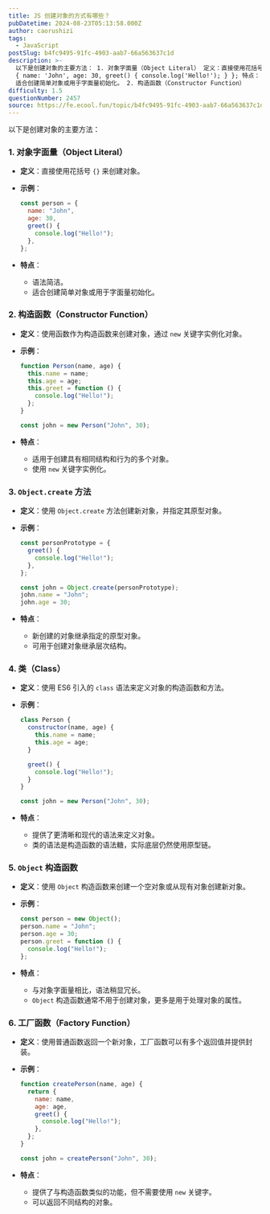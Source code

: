 ```yaml
---
title: JS 创建对象的方式有哪些？
pubDatetime: 2024-08-23T05:13:58.000Z
author: caorushizi
tags:
  - JavaScript
postSlug: b4fc9495-91fc-4903-aab7-66a563637c1d
description: >-
  以下是创建对象的主要方法： 1. 对象字面量（Object Literal） 定义：直接使用花括号 {} 来创建对象。 示例： const person =
  { name: 'John', age: 30, greet() { console.log('Hello!'); } }; 特点： 语法简洁。
  适合创建简单对象或用于字面量初始化。 2. 构造函数（Constructor Function）
difficulty: 1.5
questionNumber: 2457
source: https://fe.ecool.fun/topic/b4fc9495-91fc-4903-aab7-66a563637c1d
---
```


以下是创建对象的主要方法：

### 1. **对象字面量（Object Literal）**

- **定义**：直接使用花括号 `{}` 来创建对象。
- **示例**：

  ```javascript
  const person = {
    name: "John",
    age: 30,
    greet() {
      console.log("Hello!");
    },
  };
  ```

- **特点**：
  - 语法简洁。
  - 适合创建简单对象或用于字面量初始化。

### 2. **构造函数（Constructor Function）**

- **定义**：使用函数作为构造函数来创建对象，通过 `new` 关键字实例化对象。
- **示例**：

  ```javascript
  function Person(name, age) {
    this.name = name;
    this.age = age;
    this.greet = function () {
      console.log("Hello!");
    };
  }

  const john = new Person("John", 30);
  ```

- **特点**：
  - 适用于创建具有相同结构和行为的多个对象。
  - 使用 `new` 关键字实例化。

### 3. **`Object.create` 方法**

- **定义**：使用 `Object.create` 方法创建新对象，并指定其原型对象。
- **示例**：

  ```javascript
  const personPrototype = {
    greet() {
      console.log("Hello!");
    },
  };

  const john = Object.create(personPrototype);
  john.name = "John";
  john.age = 30;
  ```

- **特点**：
  - 新创建的对象继承指定的原型对象。
  - 可用于创建对象继承层次结构。

### 4. **类（Class）**

- **定义**：使用 ES6 引入的 `class` 语法来定义对象的构造函数和方法。
- **示例**：

  ```javascript
  class Person {
    constructor(name, age) {
      this.name = name;
      this.age = age;
    }

    greet() {
      console.log("Hello!");
    }
  }

  const john = new Person("John", 30);
  ```

- **特点**：
  - 提供了更清晰和现代的语法来定义对象。
  - 类的语法是构造函数的语法糖，实际底层仍然使用原型链。

### 5. **`Object` 构造函数**

- **定义**：使用 `Object` 构造函数来创建一个空对象或从现有对象创建新对象。
- **示例**：

  ```javascript
  const person = new Object();
  person.name = "John";
  person.age = 30;
  person.greet = function () {
    console.log("Hello!");
  };
  ```

- **特点**：
  - 与对象字面量相比，语法稍显冗长。
  - `Object` 构造函数通常不用于创建对象，更多是用于处理对象的属性。

### 6. **工厂函数（Factory Function）**

- **定义**：使用普通函数返回一个新对象，工厂函数可以有多个返回值并提供封装。
- **示例**：

  ```javascript
  function createPerson(name, age) {
    return {
      name: name,
      age: age,
      greet() {
        console.log("Hello!");
      },
    };
  }

  const john = createPerson("John", 30);
  ```

- **特点**：
  - 提供了与构造函数类似的功能，但不需要使用 `new` 关键字。
  - 可以返回不同结构的对象。
